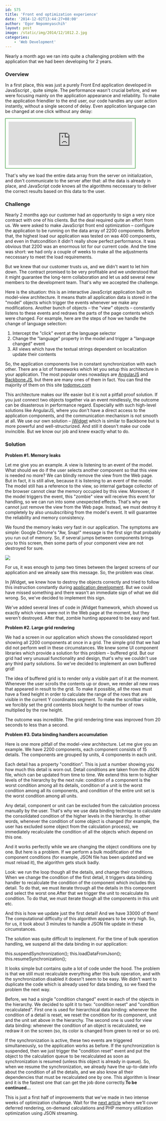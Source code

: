 ```yaml
---
id: 575
title: 'Front end optimization experience'
date: '2014-12-02T13:44:27+08:00'
author: 'Egor Nepomnyaschih'
layout: post
image: /static/img/2014/12/1012.2.jpg
categories:
    - 'Web Development'
---
```


Nearly a month ago we ran into quite a challenging problem with the application that we had been developing for 2 years.

### Overview

In a first place, this was just a purely Front End application developed in JavaSscript , quite simple. The performance wasn't crucial before, and we were focusing mainly on the application appearance and reliability. To make the application friendlier to the end user, our code handles any user action instantly, without a single second of delay. Even application language can be changed at one click without any delay:

<iframe height="140" src="http://enepomnyaschih.github.io/mt/1.0.0/locale.html" style="border: 1px solid green; padding: 10px;" width="400"></iframe>

That's why we load the entire data array from the server on initialization, and don't communicate to the server after that: all the data is already in place, and JavaScript code knows all the algorithms neccessary to deliver the correct results based on this data to the user.

### Challenge

Nearly 2 months ago our customer had an opportunity to sign a very nice contract with one of his clients. But the deal required quite an effort from us. We were asked to make JavaScript front end optimization – configure the application to be running on the data array of 2200 components. Before that, the highest load our application was tested on was 400 components, and even in thatcondition it didn't really show perfect performance. It was obvious that 2200 was an enormous lot for our current code. And the time was short: we had only a couple of weeks to make all the adjustments neccessary to meet the load requirements.

But we knew that our customer trusts us, and we didn't want to let him down. The contract promised to be very profitable and we understood that it might guarantee the long-term collaboration and let us add several new members to the development team. That's why we accepted the challenge.

Here is the situation: this is an interactive JavaScript application built on model-view architecture. It means thatn all application data is stored in the "model" objects which trigger the events whenever we make any modifications. Another bunch of objects – the "view" objects – constantly listens to these events and redraws the parts of the page contents which were changed. For example, here are the steps of how we handle the change of language selection:

1. Intercept the "click" event at the language selector
2. Change the "language" property in the model and trigger a "language changed" event
3. All views which have the textual strings dependent on localization update their contents

So, the application components live in constant synchronization with each other. There are a lot of frameworks which let you setup this architecture in your application. The most popular ones nowadays are [AngularJS](https://angularjs.org/) and [Backbone.JS](http://backbonejs.org/), but there are many ones of them in fact. You can find the majority of them on this site [todomvc.com](http://todomvc.com/)

This architecture makes our life easier but it is not a pitfall proof solution. If you just connect two objects together via an event mindlessly, the outcome can be disasterous in performance regard. Especially with such high-level solutions like AngularJS, where you don't have a direct access to the application components, and the communication
mechanism is not smooth at all. We use our own solution – [jWidget](http://enepomnyaschih.github.io/jwidget) which is similar to Backbone but is more powerful and well-structurized. And still it doesn't make our code invincible. But we know our job and knew exactly what to do.

### Solution

**Problem #1. Memory leaks**

Let me give you an example. A view is listening to an event of the model. What should we do if the user selects another component so that this view is needed no more? We can blindly remove the view from the Web page. But in fact, it is still alive, because it is listening to an event of the model. The model still has a reference to the view, so internal
garbage collector of the browser cannot clear the memory occupied by this view. Moreover, if the model triggers the event, this "zombie" view will receive this event for handling, so we can run into some unexpected effects. That's why we cannot just remove the view from the Web page. Instead, we must destroy it completely by also unsubscribing from
the model's event. It will guarantee the reliability and memory consistency.

We found the memory leaks very fast in our application. The symptoms are simple: Google Chrome's "Aw, Snap!" message is the first sign that probably you run out of memory. So, if several jumps between components brings you to this screen, then some parts of your component view are not destroyed for sure.

![](http://content.screencast.com/users/enepomnyaschih/folders/Jing/media/ea3cb099-6d62-4861-b1bd-5ec7da3daac4/2014-11-21_1803.png)

For us, it was enough to jump two times between the largest screens of our application and we already saw this message. So, the problem was clear.

In jWidget, we knew how to destroy the objects correctly and tried to follow this instruction constantly during [application development](https://www.issart.com/en/services/details/service/web-development). But we could have missed something and there wasn't an immediate sign of what we did wrong. So, we've decided to implement this sign.

We've added several lines of code in jWidget framework, which showed us exactly which views were not in the Web page at the moment, but they weren't destroyed. After that, zombie hunting appeared to be easy and fast.

**Problem #2. Large grid rendering**

We had a screen in our application which shows the consolidated report showing all 2200 components at once in a grid. The simple grid that we had did not perform well in these circumstances. We knew some UI component libraries which provide a solution for this problem – buffered grid. But our grid had very unusual functionality and design, that's why
we couldn't use any third party solutions. So we've decided to implement an own buffered grid!

The idea of buffered grid is to render only a visible part of it at the moment. Whenever the user scrolls the contents up or down, we render all new rows that appeared in result to the grid. To make it possible, all the rows must have a fixed height in order to calculate the range of the rows that are visible in the current Y coordinates
segment. To make the scrollbar visible, we forcibly set the grid contents block height to the number of rows multiplied
by the row height.

The outcome was incredible. The grid rendering time was improved from 20 seconds to less than a second.

**Problem #3. Data binding handlers accumulation**

Here is one more pitfall of the model-view architecture. Let me give you an example. We have 2200 components, each component consists of 15 details. The components are grouped by units, 4 components in each unit.

Each detail has a property "condition". This is just a number showing you how much this detail is worn out. Detail conditions are taken from the JSON file, which can be updated from time to time. We extend this term to higher levels of the hierarchy by the next rule: condition of a component is the worst condition among all its details, condition
of a unit is the worst condition among all its components, and condition of the entire unit set is the worst condition among all units.

Any detail, component or unit can be excluded from the calculation process manually by the user. That's why we use data binding technique to calculate the consolidated condition of the higher levels in the hierarchy. In other words, whenever the condition of some object is changed (for example, the user has excluded some object from the calculation process),
we immediately recalculate the condition of all the objects which depend on this one.

And it works perfectly while we are changing the object conditions one by one. But here is a problem. If we perform a bulk modification of the component conditions (for example, JSON file has been updated and we must reload it), the algorithm gets stuck badly.

Look: we run the loop though all the details, and change their conditions. When we change the condition of the first detail, it triggers data binding handler to recalculate the condition of the component which includes this detail. To do that, we must iterate through all the details in this component and select the worst one.After that we trigger the unit to recalculate its condition. To do that, we must iterate though all the components in this unit etc.

And this is how we update just the first detail! And we have 33000 of them! The computational difficulty of this algorithm appears to be very high. So, for us, it took about 3 minutes to handle a JSON file update in these circumstances.

The solution was quite difficult to implement. For the time of bulk operation handling, we suspend all the data binding in our application:

this.suspendSynchronization();
this.loadDataFromJson();
this.resumeSynchronization();

It looks simple but contains quite a lot of code under the hood. The problem is that we still must recalculate everything after this bulk operation, and with the synchronization disabled it doesn't seem to be easy. We didn't want to duplicate the code which is already used for data binding, so we fixed the problem the next way.

Before, we had a single "condition changed" event in each of the objects in the hierarchy. We decided to split it to two: "condition reset" and "condition recalculated". First one is used for hierarchical data binding: whenever the condition of a detail is reset, we reset the condition for its component, unit and the unit set above in the
hierarchy. The second one is used for view data binding: whenever the condition of an object is recalculated, we
redraw it on the screen (so, its color is changed from green to red or so on).

If the synchronization is active, these two events are triggered simultaneously, so the application works as before. If the synchronization is suspended, then we just trigger the "condition reset" event and put the object to the calculation queue to be recalculated as soon as synchronization is resumed (unless this object is already in queue). So, when we resume the synchronization, we already have the up-to-date info about the condition of all the details, and we also know all their dependencies that must be recalculated one by one. This algorithm is linear and it is the fastest one that can get the job done correctly.**To be continued…**

This is just a first half of improvements that we've made in two intense weeks of optimization challenge. Wait for the
[next article](https://www.issart.com/blog/front-end-optimization-experience-part-2/) where we'll cover deferred rendering, on-demand calculations and PHP memory utilization optimization using JSON streaming.